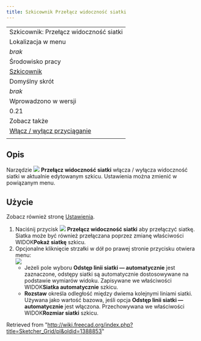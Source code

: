 ```yaml
---
title: Szkicownik Przełącz widoczność siatki
---
```

|  |
| --- |
| Szkicownik: Przełącz widoczność siatki |
| Lokalizacja w menu |
| *brak* |
| Środowisko pracy |
| [Szkicownik](/Sketcher_Workbench/pl "Sketcher Workbench/pl") |
| Domyślny skrót |
| *brak* |
| Wprowadzono w wersji |
| 0.21 |
| Zobacz także |
| [Włącz / wyłącz przyciąganie](/Sketcher_Snap/pl "Sketcher Snap/pl") |
|  |

## Opis

Narzędzie ![](/images/Sketcher_Grid.svg) **Przełącz widoczność siatki** włącza / wyłącza widoczność siatki w aktualnie edytowanym szkicu. Ustawienia można zmienić w powiązanym menu.

## Użycie

Zobacz również stronę [Ustawienia](/Sketcher_Preferences/pl#Siatka "Sketcher Preferences/pl").

1. Naciśnij przycisk ![](/images/Sketcher_Grid.svg) **Przełącz widoczność siatki** aby przełączyć siatkę. Siatka może być również przełączana poprzez zmianę właściwości WIDOK**Pokaż siatkę** szkicu.
2. Opcjonalne kliknięcie strzałki w dół po prawej stronie przycisku otwiera menu:  
   ![](/images/Sketcher_Grid_Menu.png)
   * Jeżeli pole wyboru **Odstęp linii siatki — automatycznie** jest zaznaczone, odstępy siatki są automatycznie dostosowywane na podstawie wymiarów widoku. Zapisywane we właściwości WIDOK**Siatka automatycznie** szkicu.
   * **Rozstaw** określa odległość między dwiema kolejnymi liniami siatki. Używana jako wartość bazowa, jeśli opcja **Odstęp linii siatki — automatycznie** jest włączona. Przechowywana we właściwości WIDOK**Rozmiar siatki** szkicu.

Retrieved from "<http://wiki.freecad.org/index.php?title=Sketcher_Grid/pl&oldid=1388853>"